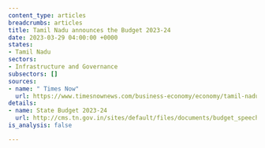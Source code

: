 ```yaml
---
content_type: articles
breadcrumbs: articles
title: Tamil Nadu announces the Budget 2023-24
date: 2023-03-29 04:00:00 +0000
states:
- Tamil Nadu
sectors:
- Infrastructure and Governance
subsectors: []
sources:
- name: " Times Now"
  url: https://www.timesnownews.com/business-economy/economy/tamil-nadu-budget-2023-24-highlights-new-schemes-money-related-announcements-all-you-need-to-know-article-98804387
details:
- name: State Budget 2023-24
  url: http://cms.tn.gov.in/sites/default/files/documents/budget_speech_e_2023_2024.pdf
is_analysis: false

---
```

